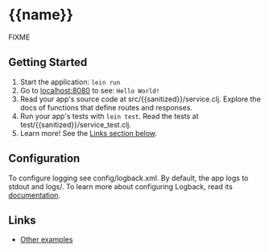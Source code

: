 # {{name}}

FIXME

## Getting Started

1. Start the application: `lein run`
2. Go to [localhost:8080](http://localhost:8080/) to see: `Hello World!`
3. Read your app's source code at src/{{sanitized}}/service.clj. Explore the docs of functions
   that define routes and responses.
4. Run your app's tests with `lein test`. Read the tests at test/{{sanitized}}/service_test.clj.
5. Learn more! See the [Links section below](#links).

## Configuration

To configure logging see config/logback.xml. By default, the app logs to stdout and logs/.
To learn more about configuring Logback, read its [documentation](http://logback.qos.ch/documentation.html).

## Links
* [Other examples](https://github.com/pedestal/samples)

